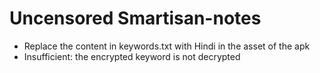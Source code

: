 # Uncensored Smartisan-notes
- Replace the content in keywords.txt with Hindi in the asset of the apk
- Insufficient: the encrypted keyword is not decrypted
